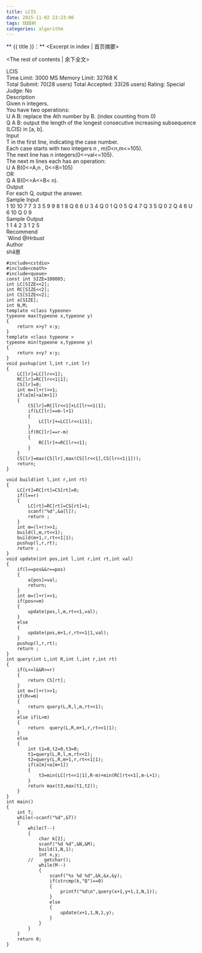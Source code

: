 ```yaml
---
title: LCIS
date: 2015-11-02 23:23:00
tags: 线段树
categories: algorithm
---
```


** {{ title }}：** <Excerpt in index | 首页摘要>
<!-- more -->
<The rest of contents | 余下全文>

LCIS   
Time Limit: 3000 MS	Memory Limit: 32768 K   
Total Submit: 70(28 users)	Total Accepted: 33(26 users)	Rating: 	Special Judge: No   
Description   
Given n integers.   
You have two operations:   
U A B: replace the Ath number by B. (index counting from 0)   
Q A B: output the length of the longest consecutive increasing subsequence (LCIS) in [a, b].   
Input   
T in the first line, indicating the case number.   
Each case starts with two integers n , m(0<n,m<=105).   
The next line has n integers(0<=val<=105).   
The next m lines each has an operation:   
U A B(0<=A,n , 0<=B=105)   
OR   
Q A B(0<=A<=B< n).   
Output   
For each Q, output the answer.   
Sample Input   
1 10 10 7 7 3 3 5 9 9 8 1 8  Q 6 6 U 3 4 Q 0 1 Q 0 5 Q 4 7 Q 3 5 Q 0 2 Q 4 6 U 6 10 Q 0 9   
Sample Output   
1 1 4 2 3 1 2 5   
Recommend   
`Wind @Hrbust   
Author   
shǎ崽   
```
#include<cstdio>
#include<cmath>
#include<queue>
const int SIZE=100005;
int LC[SIZE<<2];
int RC[SIZE<<2];
int CS[SIZE<<2];
int a[SIZE];
int N,M;
template <class typeone>
typeone max(typeone x,typeone y)
{
    return x>y? x:y;
}
template <class typeone >
typeone min(typeone x,typeone y)
{
    return x<y? x:y;
}
void pushup(int l,int r,int lr)
{
    LC[lr]=LC[lr<<1];
    RC[lr]=RC[lr<<1|1];
    CS[lr]=0;
    int m=(l+r)>>1;
    if(a[m]<a[m+1])
    {
        CS[lr]=RC[lr<<1]+LC[lr<<1|1];
        if(LC[lr]==m-l+1)
        {
            LC[lr]+=LC[lr<<1|1];
        }
        if(RC[lr]==r-m)
        {
            RC[lr]+=RC[lr<<1];
        }
    }
    CS[lr]=max(CS[lr],max(CS[lr<<1],CS[lr<<1|1]));
    return;
}

void build(int l,int r,int rt)
{
    LC[rt]=RC[rt]=CS[rt]=0;
    if(l==r)
    {
        LC[rt]=RC[rt]=CS[rt]=1;
        scanf("%d",&a[l]);
        return ;
    }
    int m=(l+r)>>1;
    build(l,m,rt<<1);
    build(m+1,r,rt<<1|1);
    pushup(l,r,rt);
    return ;
}
void update(int pos,int l,int r,int rt,int val)
{
    if(l==pos&&r==pos)
    {
        a[pos]=val;
        return;
    }
    int m=(l+r)>>1;
    if(pos<=m)
    {
        update(pos,l,m,rt<<1,val);
    }
    else
    {
        update(pos,m+1,r,rt<<1|1,val);
    }
    pushup(l,r,rt);
    return ;
}
int query(int L,int R,int l,int r,int rt)
{
    if(L<=l&&R>=r)
    {
        return CS[rt];
    }
    int m=(l+r)>>1;
    if(R<=m)
    {
        return query(L,R,l,m,rt<<1);
    }
    else if(L>m)
    {
        return  query(L,R,m+1,r,rt<<1|1);
    }
    else
    {
        int t1=0,t2=0,t3=0;
        t1=query(L,R,l,m,rt<<1);
        t2=query(L,R,m+1,r,rt<<1|1);
        if(a[m]<a[m+1])
        {
            t3=min(LC[rt<<1|1],R-m)+min(RC[rt<<1],m-L+1);
        }
        return max(t3,max(t1,t2));
    }
}
int main()
{
    int T;
    while(~scanf("%d",&T))
    {
        while(T--)
        {
            char k[2];
            scanf("%d %d",&N,&M);
            build(1,N,1);
            int x,y;
        //    getchar();
            while(M--)
            {
                scanf("%s %d %d",&k,&x,&y);
                if(strcmp(k,"Q")==0)
                {
                    printf("%d\n",query(x+1,y+1,1,N,1));    
                }
                else
                {
                    update(x+1,1,N,1,y);
                }
            }
        }
    }
    return 0;
}
```
 